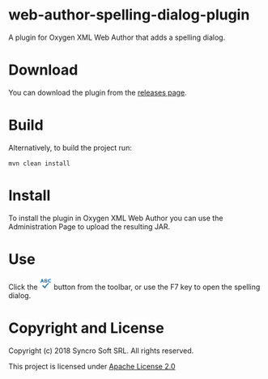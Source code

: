 # web-author-spelling-dialog-plugin
A plugin for Oxygen XML Web Author that adds a spelling dialog.

# Download
You can download the plugin from the [releases page](https://github.com/oxygenxml/web-author-spelling-dialog-plugin/releases).

# Build

Alternatively, to build the project run:

```
mvn clean install
```

# Install

To install the plugin in Oxygen XML Web Author you can use the Administration Page to upload the resulting JAR.

# Use
Click the ![spelling button](/resources/Blue_SpellCheck24.png) button from the toolbar, or use the F7 key to open the spelling dialog.


# Copyright and License

Copyright (c) 2018 Syncro Soft SRL. All rights reserved.

This project is licensed under [Apache License 2.0](https://github.com/oxygenxml/web-author-spelling-dialog-plugin/blob/master/LICENSE)

